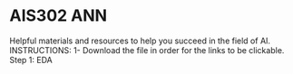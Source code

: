 # AIS302 ANN
Helpful materials and resources to help you succeed in the field of AI.
INSTRUCTIONS:
  1- Download the file in order for the links to be clickable.
Step 1: EDA
